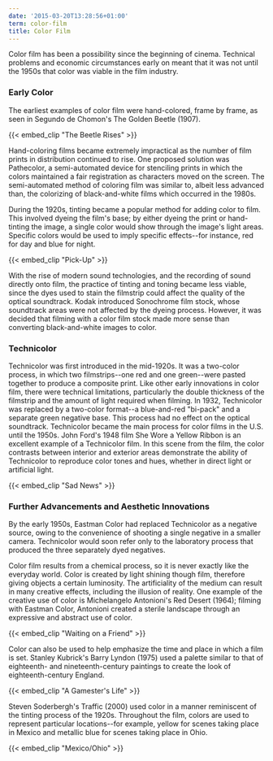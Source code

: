 ```yaml
---
date: '2015-03-20T13:28:56+01:00'
term: color-film
title: Color Film
---
```


Color film has been a possibility since the beginning of
cinema. Technical problems and economic circumstances early on meant
that it was not until the 1950s that color was viable in the film
industry.

<!--more-->

### Early Color

The earliest examples of color film were hand-colored, frame by frame,
as seen in Segundo de Chomon's The Golden Beetle (1907).

{{< embed_clip "The Beetle Rises" >}}

Hand-coloring films became extremely impractical as the number of film
prints in distribution continued to rise. One proposed solution was
Pathecolor, a semi-automated device for stenciling prints in which the
colors maintained a fair registration as characters moved on the
screen. The semi-automated method of coloring film was similar to,
albeit less advanced than, the colorizing of black-and-white films
which occurred in the 1980s.

During the 1920s, tinting became a popular method for adding color to
film. This involved dyeing the film's base; by either dyeing the print
or hand-tinting the image, a single color would show through the
image's light areas. Specific colors would be used to imply specific
effects--for instance, red for day and blue for night.

{{< embed_clip "Pick-Up" >}}

With the rise of modern sound technologies, and the recording of sound
directly onto film, the practice of tinting and toning became less
viable, since the dyes used to stain the filmstrip could affect the
quality of the optical soundtrack. Kodak introduced Sonochrome film
stock, whose soundtrack areas were not affected by the dyeing
process. However, it was decided that filming with a color film stock
made more sense than converting black-and-white images to color.

### Technicolor

Technicolor was first introduced in the mid-1920s. It was a two-color
process, in which two filmstrips--one red and one green--were pasted
together to produce a composite print. Like other early innovations in
color film, there were technical limitations, particularly the double
thickness of the filmstrip and the amount of light required when
filming. In 1932, Technicolor was replaced by a two-color format--a
blue-and-red "bi-pack" and a separate green negative base. This
process had no effect on the optical soundtrack. Technicolor became
the main process for color films in the U.S. until the 1950s. John
Ford's 1948 film She Wore a Yellow Ribbon is an excellent example of a
Technicolor film. In this scene from the film, the color contrasts
between interior and exterior areas demonstrate the ability of
Technicolor to reproduce color tones and hues, whether in direct light
or artificial light.

{{< embed_clip "Sad News" >}}

### Further Advancements and Aesthetic Innovations

By the early 1950s, Eastman Color had replaced Technicolor as a
negative source, owing to the convenience of shooting a single
negative in a smaller camera. Technicolor would soon refer only to the
laboratory process that produced the three separately dyed negatives.

Color film results from a chemical process, so it is never exactly like the everyday world. Color is created by light shining though film, therefore giving objects a certain luminosity. The artificiality of the medium can result in many creative effects, including the illusion of reality. One example of the creative use of color is Michelangelo Antonioni's Red Desert (1964); filming with Eastman Color, Antonioni created a sterile landscape through an expressive and abstract use of color.

{{< embed_clip "Waiting on a Friend" >}}

Color can also be used to help emphasize the time and place in which a
film is set. Stanley Kubrick's Barry Lyndon (1975) used a palette
similar to that of eighteenth- and nineteenth-century paintings to
create the look of eighteenth-century England.

{{< embed_clip "A Gamester's Life" >}}

Steven Soderbergh's Traffic (2000) used color in a manner reminiscent
of the tinting process of the 1920s. Throughout the film, colors are
used to represent particular locations--for example, yellow for scenes
taking place in Mexico and metallic blue for scenes taking place in
Ohio.

{{< embed_clip "Mexico/Ohio" >}}